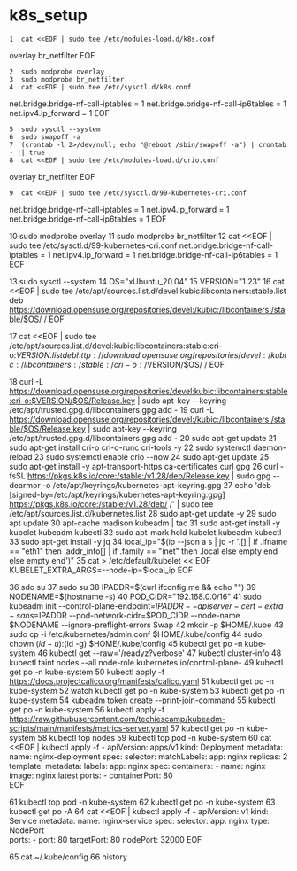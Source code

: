 # k8s_setup

    1  cat <<EOF | sudo tee /etc/modules-load.d/k8s.conf
overlay
br_netfilter
EOF

    2  sudo modprobe overlay
    3  sudo modprobe br_netfilter
    4  cat <<EOF | sudo tee /etc/sysctl.d/k8s.conf
net.bridge.bridge-nf-call-iptables  = 1
net.bridge.bridge-nf-call-ip6tables = 1
net.ipv4.ip_forward                 = 1
EOF

    5  sudo sysctl --system
    6  sudo swapoff -a
    7  (crontab -l 2>/dev/null; echo "@reboot /sbin/swapoff -a") | crontab - || true
    8  cat <<EOF | sudo tee /etc/modules-load.d/crio.conf
overlay
br_netfilter
EOF

    9  cat <<EOF | sudo tee /etc/sysctl.d/99-kubernetes-cri.conf
net.bridge.bridge-nf-call-iptables  = 1
net.ipv4.ip_forward                 = 1
net.bridge.bridge-nf-call-ip6tables = 1
EOF

   10  sudo modprobe overlay
   11  sudo modprobe br_netfilter
   12  cat <<EOF | sudo tee /etc/sysctl.d/99-kubernetes-cri.conf
net.bridge.bridge-nf-call-iptables  = 1
net.ipv4.ip_forward                 = 1
net.bridge.bridge-nf-call-ip6tables = 1
EOF

   13  sudo sysctl --system
   14  OS="xUbuntu_20.04"
   15  VERSION="1.23"
   16  cat <<EOF | sudo tee /etc/apt/sources.list.d/devel:kubic:libcontainers:stable.list
deb https://download.opensuse.org/repositories/devel:/kubic:/libcontainers:/stable/$OS/ /
EOF

   17  cat <<EOF | sudo tee /etc/apt/sources.list.d/devel:kubic:libcontainers:stable:cri-o:$VERSION.list
deb http://download.opensuse.org/repositories/devel:/kubic:/libcontainers:/stable:/cri-o:/$VERSION/$OS/ /
EOF

   18  curl -L https://download.opensuse.org/repositories/devel:kubic:libcontainers:stable:cri-o:$VERSION/$OS/Release.key | sudo apt-key --keyring /etc/apt/trusted.gpg.d/libcontainers.gpg add -
   19  curl -L https://download.opensuse.org/repositories/devel:/kubic:/libcontainers:/stable/$OS/Release.key | sudo apt-key --keyring /etc/apt/trusted.gpg.d/libcontainers.gpg add -
   20  sudo apt-get update
   21  sudo apt-get install cri-o cri-o-runc cri-tools -y
   22  sudo systemctl daemon-reload
   23  sudo systemctl enable crio --now
   24  sudo apt-get update
   25  sudo apt-get install -y apt-transport-https ca-certificates curl gpg
   26  curl -fsSL https://pkgs.k8s.io/core:/stable:/v1.28/deb/Release.key | sudo gpg --dearmor -o /etc/apt/keyrings/kubernetes-apt-keyring.gpg
   27  echo 'deb [signed-by=/etc/apt/keyrings/kubernetes-apt-keyring.gpg] https://pkgs.k8s.io/core:/stable:/v1.28/deb/ /' | sudo tee /etc/apt/sources.list.d/kubernetes.list
   28  sudo apt-get update -y
   29  sudo apt update
   30  apt-cache madison kubeadm | tac
   31  sudo apt-get install -y kubelet kubeadm kubectl
   32  sudo apt-mark hold kubelet kubeadm kubectl
   33  sudo apt-get install -y jq
   34  local_ip="$(ip --json a s | jq -r '.[] | if .ifname == "eth1" then .addr_info[] | if .family == "inet" then .local else empty end else empty end')"
   35  cat > /etc/default/kubelet << EOF
KUBELET_EXTRA_ARGS=--node-ip=$local_ip
EOF

   36  sdo su
   37  sudo su
   38  IPADDR=$(curl ifconfig.me && echo "")
   39  NODENAME=$(hostname -s)
   40  POD_CIDR="192.168.0.0/16"
   41  sudo kubeadm init --control-plane-endpoint=$IPADDR  --apiserver-cert-extra-sans=$IPADDR  --pod-network-cidr=$POD_CIDR --node-name $NODENAME --ignore-preflight-errors Swap
   42  mkdir -p $HOME/.kube
   43  sudo cp -i /etc/kubernetes/admin.conf $HOME/.kube/config
   44  sudo chown $(id -u):$(id -g) $HOME/.kube/config
   45  kubectl get po -n kube-system
   46  kubectl get --raw='/readyz?verbose'
   47  kubectl cluster-info 
   48  kubectl taint nodes --all node-role.kubernetes.io/control-plane-
   49  kubectl get po -n kube-system
   50  kubectl apply -f https://docs.projectcalico.org/manifests/calico.yaml
   51  kubectl get po -n kube-system
   52  watch kubectl get po -n kube-system
   53  kubectl get po -n kube-system
   54  kubeadm token create --print-join-command
   55  kubectl get po -n kube-system
   56  kubectl apply -f https://raw.githubusercontent.com/techiescamp/kubeadm-scripts/main/manifests/metrics-server.yaml
   57  kubectl get po -n kube-system
   58  kubectl top nodes
   59  kubectl top pod -n kube-system
   60  cat <<EOF | kubectl apply -f -
apiVersion: apps/v1
kind: Deployment
metadata:
  name: nginx-deployment
spec:
  selector:
    matchLabels:
      app: nginx
  replicas: 2 
  template:
    metadata:
      labels:
        app: nginx
    spec:
      containers:
      - name: nginx
        image: nginx:latest
        ports:
        - containerPort: 80      
EOF

   61  kubectl top pod -n kube-system
   62  kubectl get po -n kube-system
   63  kubectl get po -A
   64  cat <<EOF | kubectl apply -f -
apiVersion: v1
kind: Service
metadata:
  name: nginx-service
spec:
  selector: 
    app: nginx
  type: NodePort  
  ports:
    - port: 80
      targetPort: 80
      nodePort: 32000
EOF

   65  cat ~/.kube/config 
   66  history
